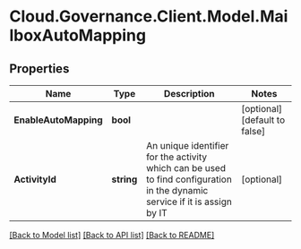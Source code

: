 # Cloud.Governance.Client.Model.MailboxAutoMapping
## Properties

Name | Type | Description | Notes
------------ | ------------- | ------------- | -------------
**EnableAutoMapping** | **bool** |  | [optional] [default to false]
**ActivityId** | **string** | An unique identifier for the activity which can be used to find configuration in the dynamic service if it is assign by IT | [optional] 

[[Back to Model list]](../README.md#documentation-for-models) [[Back to API list]](../README.md#documentation-for-api-endpoints) [[Back to README]](../README.md)


